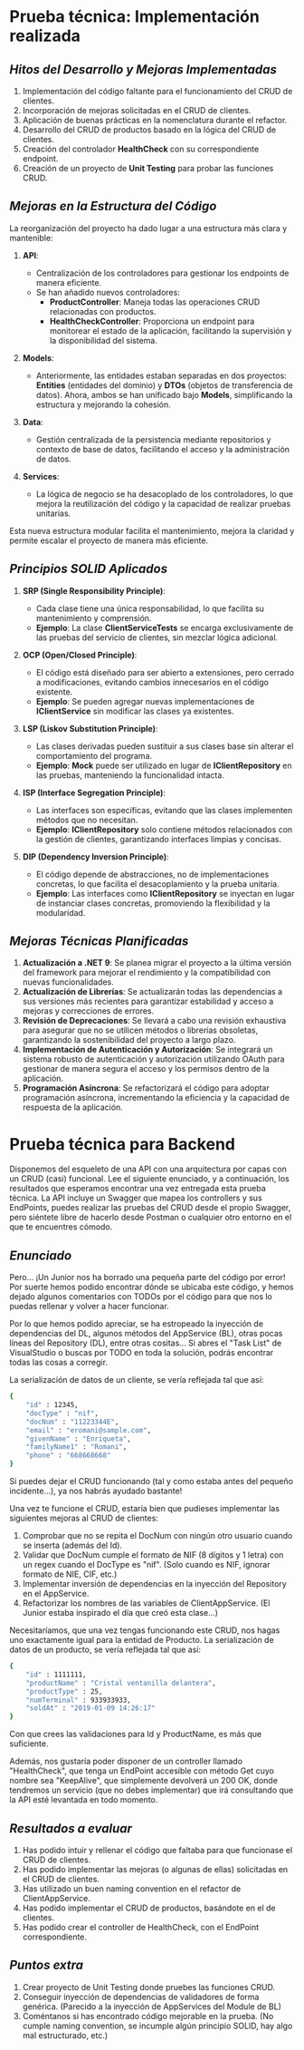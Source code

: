 # Prueba técnica: Implementación realizada

## _Hitos del Desarrollo y Mejoras Implementadas_

1. Implementación del código faltante para el funcionamiento del CRUD de clientes.  
2. Incorporación de mejoras solicitadas en el CRUD de clientes.  
3. Aplicación de buenas prácticas en la nomenclatura durante el refactor.  
4. Desarrollo del CRUD de productos basado en la lógica del CRUD de clientes.  
5. Creación del controlador **HealthCheck** con su correspondiente endpoint.  
6. Creación de un proyecto de **Unit Testing** para probar las funciones CRUD.


## _Mejoras en la Estructura del Código_

La reorganización del proyecto ha dado lugar a una estructura más clara y mantenible:

1. **API**:  
   - Centralización de los controladores para gestionar los endpoints de manera eficiente.  
   - Se han añadido nuevos controladores:  
     - **ProductController**: Maneja todas las operaciones CRUD relacionadas con productos.  
     - **HealthCheckController**: Proporciona un endpoint para monitorear el estado de la aplicación, facilitando la supervisión y la disponibilidad del sistema.

2. **Models**:  
   - Anteriormente, las entidades estaban separadas en dos proyectos: **Entities** (entidades del dominio) y **DTOs** (objetos de transferencia de datos). Ahora, ambos se han unificado bajo **Models**, simplificando la estructura y mejorando la cohesión.  

3. **Data**:  
   - Gestión centralizada de la persistencia mediante repositorios y contexto de base de datos, facilitando el acceso y la administración de datos.  

4. **Services**:  
   - La lógica de negocio se ha desacoplado de los controladores, lo que mejora la reutilización del código y la capacidad de realizar pruebas unitarias.

Esta nueva estructura modular facilita el mantenimiento, mejora la claridad y permite escalar el proyecto de manera más eficiente.

## _Principios SOLID Aplicados_

1. **SRP (Single Responsibility Principle)**:  
   - Cada clase tiene una única responsabilidad, lo que facilita su mantenimiento y comprensión.  
   - **Ejemplo**: La clase **ClientServiceTests** se encarga exclusivamente de las pruebas del servicio de clientes, sin mezclar lógica adicional.

2. **OCP (Open/Closed Principle)**:  
   - El código está diseñado para ser abierto a extensiones, pero cerrado a modificaciones, evitando cambios innecesarios en el código existente.  
   - **Ejemplo**: Se pueden agregar nuevas implementaciones de **IClientService** sin modificar las clases ya existentes.

3. **LSP (Liskov Substitution Principle)**:  
   - Las clases derivadas pueden sustituir a sus clases base sin alterar el comportamiento del programa.  
   - **Ejemplo**: **Mock<IClientRepository>** puede ser utilizado en lugar de **IClientRepository** en las pruebas, manteniendo la funcionalidad intacta.

4. **ISP (Interface Segregation Principle)**:  
   - Las interfaces son específicas, evitando que las clases implementen métodos que no necesitan.  
   - **Ejemplo**: **IClientRepository** solo contiene métodos relacionados con la gestión de clientes, garantizando interfaces limpias y concisas.

5. **DIP (Dependency Inversion Principle)**:  
   - El código depende de abstracciones, no de implementaciones concretas, lo que facilita el desacoplamiento y la prueba unitaria.  
   - **Ejemplo**: Las interfaces como **IClientRepository** se inyectan en lugar de instanciar clases concretas, promoviendo la flexibilidad y la modularidad.

## _Mejoras Técnicas Planificadas_

1. **Actualización a .NET 9**: Se planea migrar el proyecto a la última versión del framework para mejorar el rendimiento y la compatibilidad con nuevas funcionalidades.  
2. **Actualización de Librerías**: Se actualizarán todas las dependencias a sus versiones más recientes para garantizar estabilidad y acceso a mejoras y correcciones de errores.  
3. **Revisión de Deprecaciones**: Se llevará a cabo una revisión exhaustiva para asegurar que no se utilicen métodos o librerías obsoletas, garantizando la sostenibilidad del proyecto a largo plazo.  
4. **Implementación de Autenticación y Autorización**: Se integrará un sistema robusto de autenticación y autorización utilizando OAuth para gestionar de manera segura el acceso y los permisos dentro de la aplicación.
5. **Programación Asíncrona**: Se refactorizará el código para adoptar programación asíncrona, incrementando la eficiencia y la capacidad de respuesta de la aplicación.

# Prueba técnica para Backend


Disponemos del esqueleto de una API con una arquitectura por capas con un CRUD (casi) funcional.
Lee el siguiente enunciado, y a continuación, los resultados que esperamos encontrar una vez entregada esta prueba técnica.
La API incluye un Swagger que mapea los controllers y sus EndPoints, puedes realizar las pruebas del CRUD desde el propio Swagger, pero siéntete libre de hacerlo desde Postman o cualquier otro entorno en el que te encuentres cómodo.

## _Enunciado_

Pero... ¡Un Junior nos ha borrado una pequeña parte del código por error! Por suerte hemos podido encontrar dónde se ubicaba este código, y hemos dejado algunos comentarios con TODOs por el código para que nos lo puedas rellenar y volver a hacer funcionar.

Por lo que hemos podido apreciar, se ha estropeado la inyección de dependencias del DL, algunos métodos del AppService (BL), otras pocas líneas del Repository (DL), entre otras cositas...
Si abres el "Task List" de VisualStudio o buscas por TODO en toda la solución, podrás encontrar todas las cosas a corregir.

La serialización de datos de un cliente, se vería reflejada tal que así:
```sh
{
	"id" : 12345,
	"docType" : "nif",
	"docNum" : "11223344E",
	"email" : "eromani@sample.com",
	"givenName" : "Enriqueta",
	"familyName1" : "Romani",
	"phone" : "668668668"
}
```

Si puedes dejar el CRUD funcionando (tal y como estaba antes del pequeño incidente...), ya nos habrás ayudado bastante!

Una vez te funcione el CRUD, estaría bien que pudieses implementar las siguientes mejoras al CRUD de clientes:
1. Comprobar que no se repita el DocNum con ningún otro usuario cuando se inserta (además del Id).
2. Validar que DocNum cumple el formato de NIF (8 dígitos y 1 letra) con un regex cuando el DocType es "nif". (Solo cuando es NIF, ignorar formato de NIE, CIF, etc.)
3. Implementar inversión de dependencias en la inyección del Repository en el AppService.
4. Refactorizar los nombres de las variables de ClientAppService. (El Junior estaba inspirado el día que creó esta clase...)

Necesitaríamos, que una vez tengas funcionando este CRUD, nos hagas uno exactamente igual para la entidad de Producto.
La serialización de datos de un producto, se vería reflejada tal que así:
```sh
{
	"id" : 1111111,
	"productName" : "Cristal ventanilla delantera",
	"productType" : 25,
	"numTerminal" : 933933933,
	"soldAt" : "2019-01-09 14:26:17"
}
```

Con que crees las validaciones para Id y ProductName, es más que suficiente.

Además, nos gustaría poder disponer de un controller llamado "HealthCheck", que tenga un EndPoint accesible con método Get cuyo nombre sea "KeepAlive", que simplemente devolverá un 200 OK, donde tendremos un servicio (que no debes implementar) que irá consultando que la API esté levantada en todo momento.

## _Resultados a evaluar_
1. Has podido intuir y rellenar el código que faltaba para que funcionase el CRUD de clientes.
2. Has podido implementar las mejoras (o algunas de ellas) solicitadas en el CRUD de clientes.
3. Has utilizado un buen naming convention en el refactor de ClientAppService.
4. Has podido implementar el CRUD de productos, basándote en el de clientes.
5. Has podido crear el controller de HealthCheck, con el EndPoint correspondiente.

## _Puntos extra_
1. Crear proyecto de Unit Testing donde pruebes las funciones CRUD.
2. Conseguir inyección de dependencias de validadores de forma genérica. (Parecido a la inyección de AppServices del Module de BL)
3. Coméntanos si has encontrado código mejorable en la prueba. (No cumple naming convention, se incumple algún principio SOLID, hay algo mal estructurado, etc.)